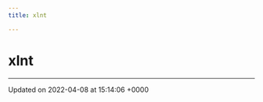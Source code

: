 ```yaml
---
title: xlnt

---
```


# xlnt








-------------------------------

Updated on 2022-04-08 at 15:14:06 +0000